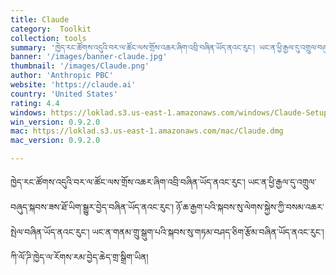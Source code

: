 ```yaml
---
title: Claude
category:  Toolkit
collection: tools
summary: 'ཁྱེད་རང་ཚོགས་འདུའི་བར་ལ་ཚོང་ལས་གྲོས་འཆར་ཞིག་འབྲི་བཞིན་ཡོད་ནའང་རུང་། ཡང་ན་ཕྱི་རྒྱལ་དུ་འགྲུལ་བཞུད་སྐབས་ཟས་ཐོ་ཡིག་སྒྱུར་བྱེད་བཞིན་ཡོད་ནའང་རུང་། ཉོ་ཆ་རྒྱག་པའི་སྐབས་སུ་ལེགས་སྐྱེས་ཀྱི་བསམ་འཆར་སྤེལ་བཞིན་ཡོད་ནའང་རུང་། ཡང་ན་གནམ་གྲུ་སྒུག་པའི་སྐབས་སུ་གཏམ་བཤད་ཅིག་རྩོམ་བཞིན་ཡོད་ནའང་རུང་། ཀི་ལོ་ཌི་ཁྱེད་ལ་རོགས་རམ་བྱེད་ཆེད་གྲ་སྒྲིག་ཡིན།།'
banner: '/images/banner-claude.jpg'
thumbnail: '/images/Claude.png'
author: 'Anthropic PBC'
website: 'https://claude.ai'
country: 'United States'
rating: 4.4
windows: https://loklad.s3.us-east-1.amazonaws.com/windows/Claude-Setup-x64.exe
win_version: 0.9.2.0
mac: https://loklad.s3.us-east-1.amazonaws.com/mac/Claude.dmg
mac_version: 0.9.2.0

---
```

ཁྱེད་རང་ཚོགས་འདུའི་བར་ལ་ཚོང་ལས་གྲོས་འཆར་ཞིག་འབྲི་བཞིན་ཡོད་ནའང་རུང་། ཡང་ན་ཕྱི་རྒྱལ་དུ་འགྲུལ་བཞུད་སྐབས་ཟས་ཐོ་ཡིག་སྒྱུར་བྱེད་བཞིན་ཡོད་ནའང་རུང་། ཉོ་ཆ་རྒྱག་པའི་སྐབས་སུ་ལེགས་སྐྱེས་ཀྱི་བསམ་འཆར་སྤེལ་བཞིན་ཡོད་ནའང་རུང་། ཡང་ན་གནམ་གྲུ་སྒུག་པའི་སྐབས་སུ་གཏམ་བཤད་ཅིག་རྩོམ་བཞིན་ཡོད་ནའང་རུང་། ཀི་ལོ་ཌི་ཁྱེད་ལ་རོགས་རམ་བྱེད་ཆེད་གྲ་སྒྲིག་ཡིན།